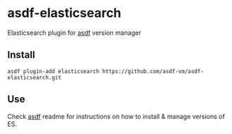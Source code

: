 # asdf-elasticsearch

Elasticsearch plugin for [asdf](https://github.com/asdf-vm/asdf) version manager

## Install

```
asdf plugin-add elasticsearch https://github.com/asdf-vm/asdf-elasticsearch.git
```

## Use

Check [asdf](https://github.com/asdf-vm/asdf) readme for instructions on how to install & manage versions of ES.
